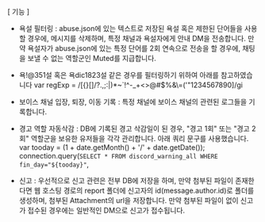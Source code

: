 [ 기능 ]
- 욕설 필터링
: abuse.json에 있는 텍스트로 저장된 욕설 혹은 제한된 단어들을 사용할 경우에, 메시지를 삭제하며, 특정 채널과 욕설자에게 안내 DM을 전송합니다.
만약 욕설자가 abuse.json에 있는 특정 단어를 2회 연속으로 전송을 할 경우에, 채팅을 보낼 수 없는 역할군인 Muted를 지급합니다.
+ 욕!@351설 혹은 욕dic1823설 같은 경우를 필터링하기 위하여 아래를 참고하였습니다
  var regExp = /[\{\}\[\]\/?.,;:|\)*~`!^\-_+<>@\#$%&\\\=\(\'\"1234567890]/gi
  
- 보이스 채널 입장, 퇴장, 이동 기록
: 특정 채널에 보이스 채널의 관련된 로그들을 기록합니다.

- 경고 역할 자동삭감
: DB에 기록된 경고 삭감일이 된 경우, "경고 1회" 또는 "경고 2회" 역할군을 보유한 유저들을 각각 관리합니다.
아래 쿼리 문구를 사용했습니다.
var tooday = (1 + date.getMonth() + '/' + date.getDate());
    connection.query(`SELECT * FROM discord_warning_all WHERE fin_day="${tooday}"`,

- 신고
: 우선적으로 신고 관련은 전부 DB에 저장을 하며, 만약 첨부된 파일이 존재한다면 웹 호스팅 경로의 report 폴더에 신고자의 id(message.author.id)로 폴더를 생성하며,
  첨부된 Attachment의 url을 저장합니다.
  만약 첨부된 파일이 없이 신고가 접수된 경우에는 일반적인 DM으로 신고가 접수됩니다.
  
